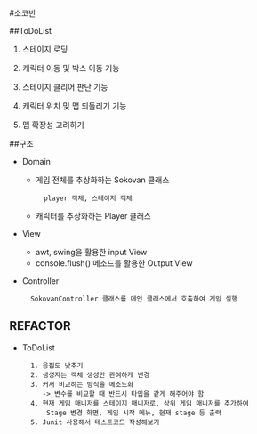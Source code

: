 #소코반

##ToDoList
1. 스테이지 로딩

1. 캐릭터 이동 및 박스 이동 기능

1. 스테이지 클리어 판단 기능

1. 캐릭터 위치 및 맵 되돌리기 기능

1. 맵 확장성 고려하기

##구조
- Domain
    - 게임 전체를 추상화하는 Sokovan 클래스
    
            player 객체, 스테이지 객체  
           
    - 캐릭터를 추상화하는 Player 클래스
       
- View
    - awt, swing을 활용한 input View
    - console.flush() 메소드를 활용한 Output View
     
- Controller

        SokovanController 클래스를 메인 클래스에서 호출하여 게임 실행
        

## REFACTOR
- ToDoList

        1. 응집도 낮추기
        2. 생성자는 객체 생성만 관여하게 변경
        3. 커서 비교하는 방식을 메소드화
           -> 변수를 비교할 때 반드시 타입을 같게 해주어야 함
        4. 현재 게임 매니저를 스테이지 매니저로, 상위 게임 매니저를 추가하여
            Stage 변경 화면, 게임 시작 메뉴, 현재 stage 등 출력
        5. Junit 사용해서 테스트코드 작성해보기
        
